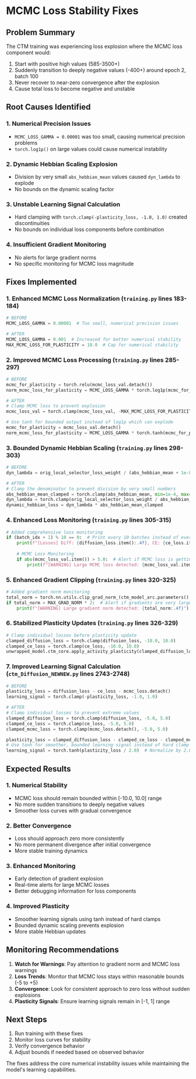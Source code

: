 # MCMC Loss Stability Fixes

## Problem Summary
The CTM training was experiencing loss explosion where the MCMC loss component would:
1. Start with positive high values (585-3500+)
2. Suddenly transition to deeply negative values (-400+) around epoch 2, batch 100
3. Never recover to near-zero convergence after the explosion
4. Cause total loss to become negative and unstable

## Root Causes Identified

### 1. Numerical Precision Issues
- `MCMC_LOSS_GAMMA = 0.00001` was too small, causing numerical precision problems
- `torch.log1p()` on large values could cause numerical instability

### 2. Dynamic Hebbian Scaling Explosion
- Division by very small `abs_hebbian_mean` values caused `dyn_lambda` to explode
- No bounds on the dynamic scaling factor

### 3. Unstable Learning Signal Calculation
- Hard clamping with `torch.clamp(-plasticity_loss, -1.0, 1.0)` created discontinuities
- No bounds on individual loss components before combination

### 4. Insufficient Gradient Monitoring
- No alerts for large gradient norms
- No specific monitoring for MCMC loss magnitude

## Fixes Implemented

### 1. Enhanced MCMC Loss Normalization (`training.py` lines 183-184)
```python
# BEFORE
MCMC_LOSS_GAMMA = 0.00001  # Too small, numerical precision issues

# AFTER  
MCMC_LOSS_GAMMA = 0.001  # Increased for better numerical stability
MAX_MCMC_LOSS_FOR_PLASTICITY = 10.0  # Cap for numerical stability
```

### 2. Improved MCMC Loss Processing (`training.py` lines 285-297)
```python
# BEFORE
mcmc_for_plasticity = torch.relu(mcmc_loss_val.detach()) 
norm_mcmc_loss_for_plasticity = MCMC_LOSS_GAMMA * torch.log1p(mcmc_for_plasticity)

# AFTER
# Clamp MCMC loss to prevent explosion
mcmc_loss_val = torch.clamp(mcmc_loss_val, -MAX_MCMC_LOSS_FOR_PLASTICITY, MAX_MCMC_LOSS_FOR_PLASTICITY)

# Use tanh for bounded output instead of log1p which can explode
mcmc_for_plasticity = mcmc_loss_val.detach()
norm_mcmc_loss_for_plasticity = MCMC_LOSS_GAMMA * torch.tanh(mcmc_for_plasticity / MAX_MCMC_LOSS_FOR_PLASTICITY)
```

### 3. Bounded Dynamic Hebbian Scaling (`training.py` lines 298-303)
```python
# BEFORE
dyn_lambda = orig_local_selector_loss_weight / (abs_hebbian_mean + 1e-8)

# AFTER
# Clamp the denominator to prevent division by very small numbers
abs_hebbian_mean_clamped = torch.clamp(abs_hebbian_mean, min=1e-4, max=10.0)
dyn_lambda = torch.clamp(orig_local_selector_loss_weight / abs_hebbian_mean_clamped, min=0.01, max=10.0)
dynamic_hebbian_loss = dyn_lambda * abs_hebbian_mean_clamped
```

### 4. Enhanced Loss Monitoring (`training.py` lines 305-315)
```python
# Added comprehensive loss monitoring
if (batch_idx + 1) % 10 == 0:  # Print every 10 batches instead of every batch
    print(f"[Losses] Diff: {diffusion_loss.item():.4f}, CE: {ce_loss.item():.4f}, MCMC: {mcmc_loss_val.item():.4f}, Dyn_Heb: {dynamic_hebbian_loss.item():.4f}, Total: {total_loss.item():.4f}")
    
    # MCMC Loss Monitoring
    if abs(mcmc_loss_val.item()) > 5.0:  # Alert if MCMC loss is getting large
        print(f"[WARNING] Large MCMC loss detected: {mcmc_loss_val.item():.4f}")
```

### 5. Enhanced Gradient Clipping (`training.py` lines 320-325)
```python
# Added gradient norm monitoring
total_norm = torch.nn.utils.clip_grad_norm_(ctm_model_arc.parameters(), MAX_GRAD_NORM)
if total_norm > MAX_GRAD_NORM * 2:  # Alert if gradients are very large
    print(f"[WARNING] Large gradient norm detected: {total_norm:.4f}")
```

### 6. Stabilized Plasticity Updates (`training.py` lines 326-329)
```python
# Clamp individual losses before plasticity update
clamped_diffusion_loss = torch.clamp(diffusion_loss, -10.0, 10.0)
clamped_ce_loss = torch.clamp(ce_loss, -10.0, 10.0)
unwrapped_model.ctm_core.apply_activity_plasticity(clamped_diffusion_loss, clamped_ce_loss, norm_mcmc_loss_for_plasticity)
```

### 7. Improved Learning Signal Calculation (`ctm_Diffusion_NEWNEW.py` lines 2743-2748)
```python
# BEFORE
plasticity_loss = diffusion_loss - ce_loss - mcmc_loss.detach()
learning_signal = torch.clamp(-plasticity_loss, -1.0, 1.0)

# AFTER
# Clamp individual losses to prevent extreme values
clamped_diffusion_loss = torch.clamp(diffusion_loss, -5.0, 5.0)
clamped_ce_loss = torch.clamp(ce_loss, -5.0, 5.0)
clamped_mcmc_loss = torch.clamp(mcmc_loss.detach(), -5.0, 5.0)

plasticity_loss = clamped_diffusion_loss - clamped_ce_loss - clamped_mcmc_loss
# Use tanh for smoother, bounded learning signal instead of hard clamp
learning_signal = torch.tanh(plasticity_loss / 2.0)  # Normalize by 2.0 for gentler scaling
```

## Expected Results

### 1. Numerical Stability
- MCMC loss should remain bounded within [-10.0, 10.0] range
- No more sudden transitions to deeply negative values
- Smoother loss curves with gradual convergence

### 2. Better Convergence
- Loss should approach zero more consistently
- No more permanent divergence after initial convergence
- More stable training dynamics

### 3. Enhanced Monitoring
- Early detection of gradient explosion
- Real-time alerts for large MCMC losses
- Better debugging information for loss components

### 4. Improved Plasticity
- Smoother learning signals using tanh instead of hard clamps
- Bounded dynamic scaling prevents explosion
- More stable Hebbian updates

## Monitoring Recommendations

1. **Watch for Warnings**: Pay attention to gradient norm and MCMC loss warnings
2. **Loss Trends**: Monitor that MCMC loss stays within reasonable bounds (-5 to +5)
3. **Convergence**: Look for consistent approach to zero loss without sudden explosions
4. **Plasticity Signals**: Ensure learning signals remain in [-1, 1] range

## Next Steps

1. Run training with these fixes
2. Monitor loss curves for stability
3. Verify convergence behavior
4. Adjust bounds if needed based on observed behavior

The fixes address the core numerical instability issues while maintaining the model's learning capabilities.